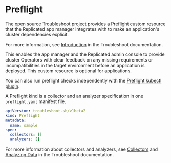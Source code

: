 # Preflight

The open source Troubleshoot project provides a Preflight custom resource that the Replicated app manager integrates with to make an application's cluster dependencies explicit.

For more information, see [Introduction](https://troubleshoot.sh/docs/preflight/introduction/) in the Troubleshoot documentation.

This enables the app manager and the Replicated admin console to provide cluster Operators with clear feedback on any missing requirements or incompatibilities in the target environment before an application is deployed.
This custom resource is optional for applications.

You can also run preflight checks independently with the [Preflight kubectl plugin](https://troubleshoot.sh/docs/#installation).

A Preflight kind is a collector and an analyzer specification in one `preflight.yaml` manifest file.

```yaml
apiVersion: troubleshoot.sh/v1beta2
kind: Preflight
metadata:
  name: sample
spec:
  collectors: []
  analyzers: []
```

For more information about collectors and analyzers, see [Collectors](https://troubleshoot.sh/docs/collect/collectors/) and [Analyzing Data](https://troubleshoot.sh/docs/analyze/) in the Troubleshoot documentation.
